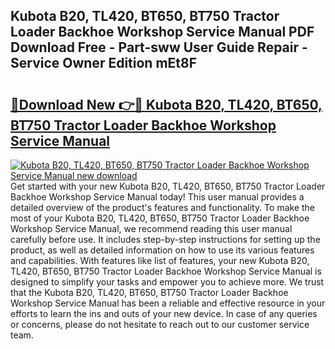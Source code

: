 ## Kubota B20, TL420, BT650, BT750 Tractor Loader Backhoe Workshop Service Manual PDF Download Free - Part-sww User Guide Repair - Service Owner Edition mEt8F

# <h2><a href="http://bc54888.oget.top/?id=Kubota+B20%2c+TL420%2c+BT650%2c+BT750+Tractor+Loader+Backhoe+Workshop+Service+Manual">🔗Download New 👉🔴 Kubota B20, TL420, BT650, BT750 Tractor Loader Backhoe Workshop Service Manual</a></h2>

[![Kubota B20, TL420, BT650, BT750 Tractor Loader Backhoe Workshop Service Manual new download](https://i.imgur.com/5g1atiW.png)](http://bc54888.oget.top/?id=Kubota+B20%2c+TL420%2c+BT650%2c+BT750+Tractor+Loader+Backhoe+Workshop+Service+Manual)
Get started with your new Kubota B20, TL420, BT650, BT750 Tractor Loader Backhoe Workshop Service Manual today! This user manual provides a detailed overview of the product's features and functionality. To make the most of your Kubota B20, TL420, BT650, BT750 Tractor Loader Backhoe Workshop Service Manual, we recommend reading this user manual carefully before use. It includes step-by-step instructions for setting up the product, as well as detailed information on how to use its various features and capabilities. With features like list of features, your new Kubota B20, TL420, BT650, BT750 Tractor Loader Backhoe Workshop Service Manual is designed to simplify your tasks and empower you to achieve more. We trust that the Kubota B20, TL420, BT650, BT750 Tractor Loader Backhoe Workshop Service Manual has been a reliable and effective resource in your efforts to learn the ins and outs of your new device. In case of any queries or concerns, please do not hesitate to reach out to our customer service team.

